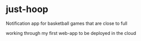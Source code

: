 # just-hoop
Notification app for basketball games that are close to full

working through my first web-app to be deployed in the cloud
